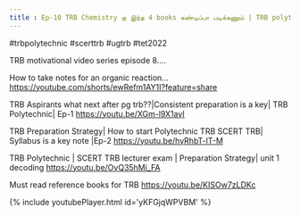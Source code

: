 ```yaml
---
title : Ep-10 TRB Chemistry கு இந்த 4 books கண்டிப்பா படிக்கணும் | TRB polytechnic| SCERT TRB
---
```


#trbpolytechnic #scerttrb #ugtrb #tet2022

TRB motivational video series episode 8....

How to take notes for an organic reaction...
https://youtube.com/shorts/ewRefm1AY1I?feature=share

TRB Aspirants what next after pg trb??|Consistent preparation is a key| TRB Polytechnic| Ep-1
https://youtu.be/XGm-l9X1ayI

TRB Preparation Strategy| How to start Polytechnic TRB SCERT TRB| Syllabus is a key note |Ep-2
https://youtu.be/hyRhbT-lT-M


TRB Polytechnic | SCERT TRB lecturer exam | Preparation Strategy| unit 1 decoding
https://youtu.be/OvQ35hMj_FA

Must read reference books for TRB
https://youtu.be/KISOw7zLDKc



{% include youtubePlayer.html id='yKFGjqWPVBM' %}
